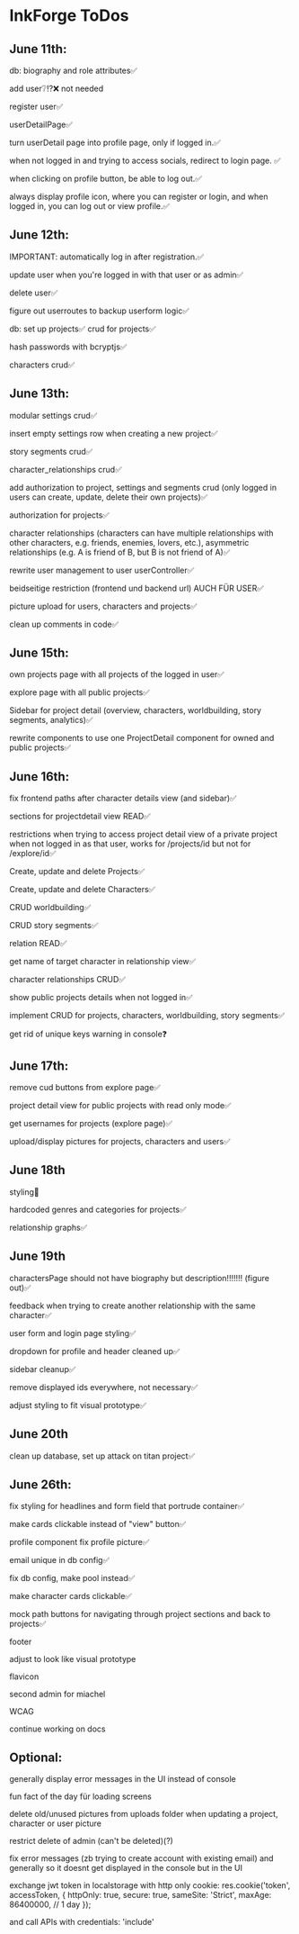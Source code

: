 # InkForge ToDos

## June 11th:
db: biography and role attributes✅

add user❔⁉️❌ not needed

register user✅

userDetailPage✅

turn userDetail page into profile page, only if logged in.✅

when not logged in and trying to access socials, redirect to login page. ✅


when clicking on profile button, be able to log out.✅

always display profile icon, where you can register or login, and when logged in, you can log out or view profile.✅

## June 12th:

IMPORTANT: automatically log in after registration.✅

update user when you're logged in with that user or as admin✅

delete user✅

figure out userroutes to backup userform logic✅

db: set up projects✅
crud for projects✅

hash passwords with bcryptjs✅

characters crud✅

## June 13th:

modular settings crud✅

insert empty settings row when creating a new project✅

story segments crud✅

character_relationships crud✅

add authorization to project, settings and segments crud (only logged in users can create, update, delete their own projects)✅

authorization for projects✅

character relationships (characters can have multiple relationships with other characters, e.g. friends, enemies, lovers, etc.), asymmetric relationships (e.g. A is friend of B, but B is not friend of A)✅

rewrite user management to user userController✅

beidseitige restriction (frontend und backend url) AUCH FÜR USER✅

picture upload for users, characters and projects✅

clean up comments in code✅

## June 15th:

own projects page with all projects of the logged in user✅

explore page with all public projects✅

Sidebar for project detail (overview, characters, worldbuilding, story segments, analytics)✅

rewrite components to use one ProjectDetail component for owned and public projects✅

## June 16th:

fix frontend paths after character details view (and sidebar)✅

sections for projectdetail view READ✅

restrictions when trying to access project detail view of a private project when not logged in as that user, works for /projects/id but not for /explore/id✅

Create, update and delete Projects✅

Create, update and delete Characters✅

CRUD worldbuilding✅

CRUD story segments✅

relation READ✅

get name of target character in relationship view✅

character relationships CRUD✅

show public projects details when not logged in✅

implement CRUD for projects, characters, worldbuilding, story segments✅

get rid of unique keys warning in console❓

## June 17th:

remove cud buttons from explore page✅

project detail view for public projects with read only mode✅

get usernames for projects (explore page)✅

upload/display pictures for projects, characters and users✅

## June 18th

styling🔁

hardcoded genres and categories for projects✅

relationship graphs✅

## June 19th

charactersPage should not have biography but description!!!!!!! (figure out)✅

feedback when trying to create another relationship with the same character✅

user form and login page styling✅

dropdown for profile and header cleaned up✅

sidebar cleanup✅

remove displayed ids everywhere, not necessary✅

adjust styling to fit visual prototype✅

## June 20th

clean up database, set up attack on titan project✅

## June 26th:

fix styling for headlines and form field that portrude container✅

make cards clickable instead of "view" button✅

profile component fix profile picture✅

email unique in db config✅

fix db config, make pool instead✅

make character cards clickable✅

mock path buttons for navigating through project sections and back to projects✅

footer

adjust to look like visual prototype

flavicon

second admin for miachel

WCAG

continue working on docs

## Optional:

generally display error messages in the UI instead of console

fun fact of the day für loading screens

delete old/unused pictures from uploads folder when updating a project, character or user picture

restrict delete of admin (can't be deleted)(?)

fix error messages (zb trying to create account with existing email) and generally so it doesnt get displayed in the console but in the UI

exchange jwt token in localstorage with http only cookie:
res.cookie('token', accessToken, {
httpOnly: true,
secure: true,
sameSite: 'Strict',
maxAge: 86400000, // 1 day
});

and call APIs with 
credentials: 'include'






